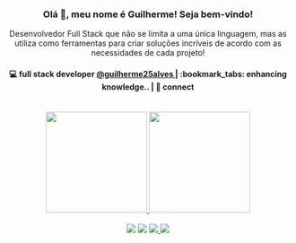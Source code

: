 
<h3 align="center"> Olá 👋, meu nome é Guilherme! Seja bem-vindo! </h3>

<p align="center">
Desenvolvedor Full Stack que não se limita a uma única linguagem, mas as utiliza como ferramentas para criar soluções incríveis de acordo com as necessidades de cada projeto!</p>

<h4 align="center">
💻 full stack developer <a href="https://github.com/guilherme25alves
">@guilherme25alves
</a> | :bookmark_tabs: enhancing knowledge.. | 💬 connect 
</h4>

<br>

<div align="center">
<a href="https://github.com/guilherme25alves">
<img height="180em" src="https://github-readme-stats.vercel.app/api/top-langs/?username=guilherme25alves&layout=compact&langs_count=7&theme=dracula"/>
<img height="180em" src="https://github-readme-stats.vercel.app/api?username=guilherme25alves&show_icons=true&theme=dracula&include_all_commits=true&count_private=true"/>
</div>

<br>

<div align="center">
<a href="https://www.linkedin.com/in/guilherme-alves-971208118/" target="_blank"><img src="https://img.shields.io/badge/-LinkedIn-%230077B5?style=for-the-badge&logo=linkedin&logoColor=white" target="_blank"></a>   
<a href="https://wa.me/5511975453572" target="_blank"><img src="https://img.shields.io/badge/-WhatsApp-009900?style=for-the-badge&logo=whatsapp&logoColor=white" target="_blank"></a>
<a href = "mailto:guilhermealves2596@gmail.com"><img src="https://img.shields.io/badge/Gmail-D14836?style=for-the-badge&logo=gmail&logoColor=white" target="_blank">
<a href="https://instagram.com/alv3sguii/" target="_blank"><img src="https://img.shields.io/badge/-Instagram-%23E4405F?style=for-the-badge&logo=instagram&logoColor=white" target="_blank"></a>
</a>
</div>
